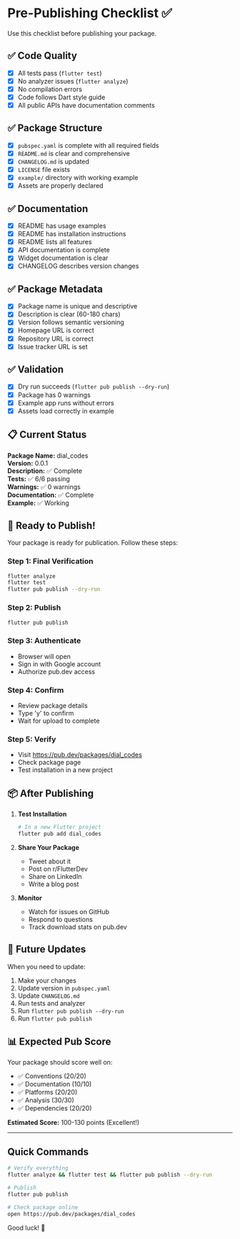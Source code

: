 # Pre-Publishing Checklist ✅

Use this checklist before publishing your package.

## ✅ Code Quality

- [x] All tests pass (`flutter test`)
- [x] No analyzer issues (`flutter analyze`)
- [x] No compilation errors
- [x] Code follows Dart style guide
- [x] All public APIs have documentation comments

## ✅ Package Structure

- [x] `pubspec.yaml` is complete with all required fields
- [x] `README.md` is clear and comprehensive
- [x] `CHANGELOG.md` is updated
- [x] `LICENSE` file exists
- [x] `example/` directory with working example
- [x] Assets are properly declared

## ✅ Documentation

- [x] README has usage examples
- [x] README has installation instructions
- [x] README lists all features
- [x] API documentation is complete
- [x] Widget documentation is clear
- [x] CHANGELOG describes version changes

## ✅ Package Metadata

- [x] Package name is unique and descriptive
- [x] Description is clear (60-180 chars)
- [x] Version follows semantic versioning
- [x] Homepage URL is correct
- [x] Repository URL is correct
- [x] Issue tracker URL is set

## ✅ Validation

- [x] Dry run succeeds (`flutter pub publish --dry-run`)
- [x] Package has 0 warnings
- [x] Example app runs without errors
- [x] Assets load correctly in example

## 📋 Current Status

**Package Name:** dial_codes  
**Version:** 0.0.1  
**Description:** ✅ Complete  
**Tests:** ✅ 6/6 passing  
**Warnings:** ✅ 0 warnings  
**Documentation:** ✅ Complete  
**Example:** ✅ Working  

## 🚀 Ready to Publish!

Your package is ready for publication. Follow these steps:

### Step 1: Final Verification
```bash
flutter analyze
flutter test
flutter pub publish --dry-run
```

### Step 2: Publish
```bash
flutter pub publish
```

### Step 3: Authenticate
- Browser will open
- Sign in with Google account
- Authorize pub.dev access

### Step 4: Confirm
- Review package details
- Type 'y' to confirm
- Wait for upload to complete

### Step 5: Verify
- Visit https://pub.dev/packages/dial_codes
- Check package page
- Test installation in a new project

## 📦 After Publishing

1. **Test Installation**
   ```bash
   # In a new Flutter project
   flutter pub add dial_codes
   ```

2. **Share Your Package**
   - Tweet about it
   - Post on r/FlutterDev
   - Share on LinkedIn
   - Write a blog post

3. **Monitor**
   - Watch for issues on GitHub
   - Respond to questions
   - Track download stats on pub.dev

## 🔄 Future Updates

When you need to update:

1. Make your changes
2. Update version in `pubspec.yaml`
3. Update `CHANGELOG.md`
4. Run tests and analyzer
5. Run `flutter pub publish --dry-run`
6. Run `flutter pub publish`

## 📊 Expected Pub Score

Your package should score well on:
- ✅ Conventions (20/20)
- ✅ Documentation (10/10)
- ✅ Platforms (20/20)
- ✅ Analysis (30/30)
- ✅ Dependencies (20/20)

**Estimated Score:** 100-130 points (Excellent!)

---

## Quick Commands

```bash
# Verify everything
flutter analyze && flutter test && flutter pub publish --dry-run

# Publish
flutter pub publish

# Check package online
open https://pub.dev/packages/dial_codes
```

Good luck! 🎉
